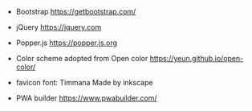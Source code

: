 - Bootstrap
https://getbootstrap.com/

- jQuery
https://jquery.com

- Popper.js
https://popper.js.org

- Color scheme adopted from Open color
https://yeun.github.io/open-color/

- favicon
font: Timmana
Made by inkscape

- PWA builder
https://www.pwabuilder.com/